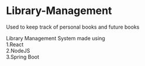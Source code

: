 # Library-Management
Used to keep track of personal books and future books  

Library Management System made using  
1.React  
2.NodeJS  
3.Spring Boot
